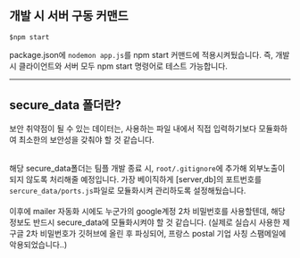 ## 개발 시 서버 구동 커맨드
```
$npm start 
```
package.json에 `nodemon app.js`를 npm start 커맨드에 적용시켜뒀습니다. 즉, 개발 시 클라이언트와 서버 모두 npm start 명령어로  테스트 가능합니다.

---

## secure_data 폴더란?
보안 취약점이 될 수 있는 데이터는, 사용하는 파일 내에서 직접 입력하기보다 모듈화하여 최소한의 보안성을 갖춰야 할 것 같습니다. 
<br><br>

해당 secure_data폴더는 팀플 개발 종료 시, `root/.gitignore`에 추가해 외부노출이 되지 않도록 처리해줄 예정입니다.
가장 베이직하게 [server,db]의 포트번호를 `sercure_data/ports.js`파일로 모듈화시켜 관리하도록 설정해뒀습니다.
<br><br>
이후에 mailer 자동화 시에도 누군가의 google계정 2차 비밀번호를 사용할텐데, 해당 정보도 반드시 secure_data에 모듈화시켜야 할 것 같습니다. (실제로 실습시 사용한 제 구글 2차 비밀번호가 깃허브에 올린 후 파싱되어, 프랑스 postal 기업 사칭 스팸메일에 악용되었습니다..)
